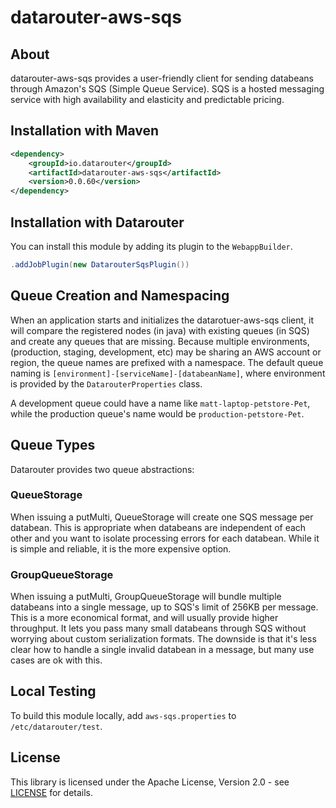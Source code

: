 # datarouter-aws-sqs

## About

datarouter-aws-sqs provides a user-friendly client for sending databeans through Amazon's SQS (Simple Queue Service). 
SQS is a hosted messaging service with high availability and elasticity and predictable pricing.

## Installation with Maven

```xml
<dependency>
	<groupId>io.datarouter</groupId>
	<artifactId>datarouter-aws-sqs</artifactId>
	<version>0.0.60</version>
</dependency>
```

## Installation with Datarouter

You can install this module by adding its plugin to the `WebappBuilder`.

```java
.addJobPlugin(new DatarouterSqsPlugin())
```

## Queue Creation and Namespacing

When an application starts and initializes the datarotuer-aws-sqs client, it will compare the registered nodes (in java)
with existing queues (in SQS) and create any queues that are missing.  Because multiple environments, 
(production, staging, development, etc) may be sharing an AWS account or region, the queue names are prefixed with a
namespace.  The default queue naming is `[environment]-[serviceName]-[databeanName]`, where environment is provided
by the `DatarouterProperties` class.

A development queue could have a name like `matt-laptop-petstore-Pet`, while the production queue's name would be
`production-petstore-Pet`.

## Queue Types

Datarouter provides two queue abstractions:

### QueueStorage

When issuing a putMulti, QueueStorage will create one SQS message per databean.  This is appropriate when databeans are
independent of each other and you want to isolate processing errors for each databean.  While it is simple and reliable, 
it is the more expensive option.

### GroupQueueStorage

When issuing a putMulti, GroupQueueStorage will bundle multiple databeans into a single message, up to SQS's limit of 
256KB per message.  This is a more economical format, and will usually provide higher throughput.  It lets you pass many
small databeans through SQS without worrying about custom serialization formats.  The downside is that it's less clear 
how to handle a single invalid databean in a message, but many use cases are ok with this.


## Local Testing
To build this module locally, add `aws-sqs.properties` to `/etc/datarouter/test`.

## License

This library is licensed under the Apache License, Version 2.0 - see [LICENSE](../LICENSE) for details.

